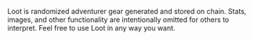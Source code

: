 Loot is randomized adventurer gear generated and stored on chain. Stats, images, and other functionality are intentionally omitted for others to interpret. Feel free to use Loot in any way you want.